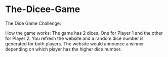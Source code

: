 # The-Dicee-Game
The Dice Game Challenge:

How the game works:
The game has 2 dices. One for Player 1  and the other for Player 2. You refresh the website and a random dice number is generated for both players. The website would announce a winner depending on which player has the higher dice number.
